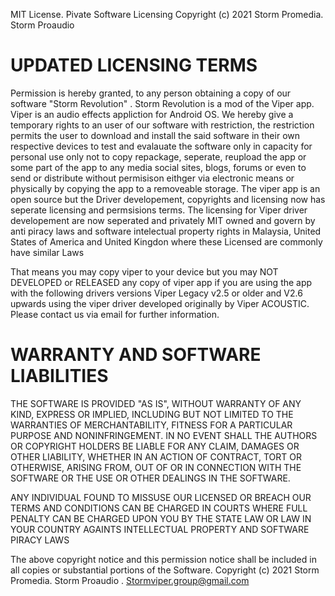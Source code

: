 MIT License. Pivate Software Licensing
Copyright (c) 2021 Storm Promedia. Storm Proaudio

# UPDATED LICENSING TERMS 

Permission is hereby granted, to any person obtaining a copy
of our software "Storm Revolution" . Storm Revolution is a mod of the Viper app.
Viper is an audio effects appliction for Android OS.
We hereby give a temporary rights to an user of our software with restriction,
the restriction permits the user to download and install the said software in their
own respective devices to test and evalauate the software only in capacity for
personal use only not to copy repackage, seperate, reupload the app or some part 
of the app to any media social sites, blogs, forums or even to send or distribute
without permisison eithger via electronic means or physically by copying the app
to a removeable storage. The viper app is an open source but the Driver developement,
copyrights and licensing now has seperate licensing and permsisions terms. The licensing 
for Viper driver developement are now seperated and privately MIT owned and govern 
by anti piracy laws and software intelectual property rights in Malaysia,
United States of America and United Kingdon where these Licensed are commonly 
have similar Laws

That means you may copy viper to your device but you may NOT DEVELOPED or RELEASED
any copy of viper app if you are using the app with the following drivers versions
Viper Legacy v2.5 or older and V2.6 upwards using the viper driver developed originally
by Viper ACOUSTIC. Please contact us via email for further information.

# WARRANTY AND SOFTWARE LIABILITIES

THE SOFTWARE IS PROVIDED "AS IS", WITHOUT WARRANTY OF ANY KIND, EXPRESS OR
IMPLIED, INCLUDING BUT NOT LIMITED TO THE WARRANTIES OF MERCHANTABILITY,
FITNESS FOR A PARTICULAR PURPOSE AND NONINFRINGEMENT. IN NO EVENT SHALL THE
AUTHORS OR COPYRIGHT HOLDERS BE LIABLE FOR ANY CLAIM, DAMAGES OR OTHER
LIABILITY, WHETHER IN AN ACTION OF CONTRACT, TORT OR OTHERWISE, ARISING FROM,
OUT OF OR IN CONNECTION WITH THE SOFTWARE OR THE USE OR OTHER DEALINGS IN THE
SOFTWARE.

ANY INDIVIDUAL FOUND TO MISSUSE OUR LICENSED OR BREACH OUR TERMS AND CONDITIONS 
CAN BE CHARGED IN COURTS WHERE FULL PENALTY CAN BE CHARGED UPON YOU BY
THE STATE LAW OR LAW IN YOUR COUNTRY AGAINTS INTELLECTUAL PROPERTY AND
SOFTWARE PIRACY LAWS

The above copyright notice and this permission notice shall be included in all
copies or substantial portions of the Software.
Copyright (c) 2021 Storm Promedia. Storm Proaudio . Stormviper.group@gmail.com

